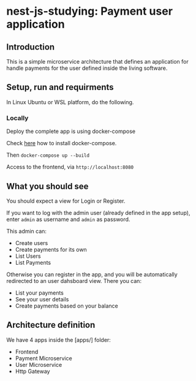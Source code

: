 # nest-js-studying: Payment user application

## Introduction

This is a simple microservice architecture that defines an application for handle payments for the user defined inside the living software.

## Setup, run and requirments

In Linux Ubuntu or WSL platform, do the following.

### Locally

Deploy the complete app is using docker-compose

Check [here](https://docs.docker.com/compose/install/) how to install docker-compose.

Then `docker-compose up --build`

Access to the frontend, via `http://localhost:8080`

## What you should see

You should expect a view for Login or Register.

If you want to log with the admin user (already defined in the app setup), enter `admin` as username and `admin` as password.

This admin can:

* Create users
* Create payments for its own
* List Users
* List Payments
  
Otherwise you can register in the app, and you will be automatically redirected to an user dahsboard view. There you can:

* List your payments
* See your user details
* Create payments based on your balance


## Architecture definition

We have 4 apps inside the [apps/] folder:

* Frontend
* Payment Microservice
* User Microservice
* Http Gateway


